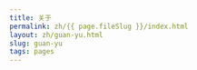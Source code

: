 ```yaml
---
title: 关于
permalink: zh/{{ page.fileSlug }}/index.html
layout: zh/guan-yu.html
slug: guan-yu
tags: pages
---
```



